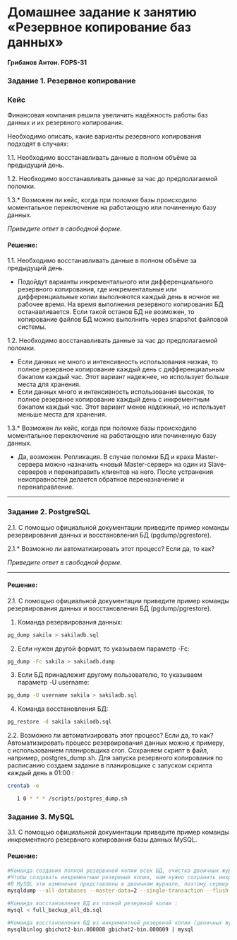 # Домашнее задание к занятию «Резервное копирование баз данных»
#### Грибанов Антон. FOPS-31

### Задание 1. Резервное копирование

### Кейс
Финансовая компания решила увеличить надёжность работы баз данных и их резервного копирования. 

Необходимо описать, какие варианты резервного копирования подходят в случаях: 

1.1. Необходимо восстанавливать данные в полном объёме за предыдущий день.

1.2. Необходимо восстанавливать данные за час до предполагаемой поломки.

1.3.* Возможен ли кейс, когда при поломке базы происходило моментальное переключение на работающую или починенную базу данных.

*Приведите ответ в свободной форме.*

#### Решение:

1.1. Необходимо восстанавливать данные в полном объёме за предыдущий день.
   * Подойдут варианты инкрементального или дифференциального резервного копирования, где инкрементальные или дифференциальные копии выполняются каждый день в ночное не рабочее время. На время выполнения резервного копирования БД останавливается. Если такой останов БД не возможен, то копирование файлов БД можно выполнить через snapshot файловой системы.

1.2. Необходимо восстанавливать данные за час до предполагаемой поломки.
   * Если данных не много и интенсивность использования низкая, то полное резервное копирование каждый день с дифференциальным бэкапом каждый час. Этот вариант надежнее, но использует больше места для хранения.
   * Если данных много и интенсивность использования высокая, то полное резервное копирование каждый день с инкрементным бэкапом каждый час. Этот вариант менее надежный, но использует меньше места для хранения.

1.3.* Возможен ли кейс, когда при поломке базы происходило моментальное переключение на работающую или починенную базу данных.

   * Да, возможен. Репликация. В случае поломки БД и краха Master-сервера можно назначить «новый Master-сервер» на один из Slave-серверов и перенаправить клиентов на него. После устранения неисправностей делается обратное переназначение и перенаправление.

---

### Задание 2. PostgreSQL

2.1. С помощью официальной документации приведите пример команды резервирования данных и восстановления БД (pgdump/pgrestore).

2.1.* Возможно ли автоматизировать этот процесс? Если да, то как?

*Приведите ответ в свободной форме.*

---

#### Решение:

   2.1. С помощью официальной документации приведите пример команды резервирования данных и восстановления БД (pgdump/pgrestore).
   1. Команда резервирования данных:
```bash
pg_dump sakila > sakiladb.sql
```
   2. Если нужен другой формат, то указываем параметр -Fc:
```bash
pg_dump -Fc sakila > sakiladb.dump
```
   3. Если БД принадлежит другому пользователю, то указываем параметр -U username: 
```bash
pg_dump -U username sakila > sakiladb.sql
```
   4. Команда восстановления БД:
```bash
pg_restore -d sakila sakiladb.sql
```

   2.2. Возможно ли автоматизировать этот процесс? Если да, то как?
Автоматизировать процесс резервирования данных можно,к примеру, с использованием планировщика cron. Сохраняем скрипт в файл, например, postgres_dump.sh. Для запуска резервного копирования по расписанию создаем задание в планировщике с запуском скрипта каждый день в 01:00 :
```bash
crontab -e

   1 0 * * * /scripts/postgres_dump.sh
```

### Задание 3. MySQL

3.1. С помощью официальной документации приведите пример команды инкрементного резервного копирования базы данных MySQL. 

#### Решение:
```bash
#Команда создания полной резервнной копии всех БД, очистка двоичных журналов MySQL в момент полной резервной копии и удаление старых двоичных журналов.
#Чтобы создавать инкрементные резервные копии, нам нужно сохранить инкрементные изменения.
#В MySQL эти изменения представлены в двоичном журнале, поэтому сервер MySQL всегда следует запускать с --log-bin опцией для включения этого журнала.
mysqldump --all-databases --master-data=2 --single-transaction --flush-logs --delete-master-logs > full_backup_all_db.sql

#Команда восстановления БД из полной резервной копии :
mysql < full_backup_all_db.sql

#Команда восстановления БД из инкрементной резервной копии (двоичных журналов) :
mysqlbinlog gbichot2-bin.000008 gbichot2-bin.000009 | mysql
```
